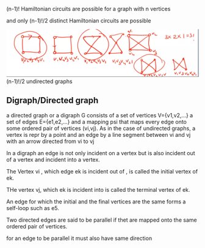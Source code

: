 (n-1)! Hamiltonian circuits are possible for a graph with n vertices

and only (n-1)!/2 distinct Hamiltonian circuits are possible

![HamiltonianDIstinct](./img/HamiltonianDIstinct.png)
(n-1)!/2 undirected graphs

## Digraph/Directed graph

a directed graph or a digraph G consists of a set of vertices V={v1,v2,...} a set of edges E={e1,e2,...} and a mapping psi that maps every edge onto some ordered pair of vertices (vi,vj). As in the case of undirected graphs, a  vertex is repr by a point and an edge by a line segment between vi and vj with an arrow directed from vi to vj

In a digraph an edge is not only incident on a vertex but is also incident out of a vertex and incident into a vertex. 

The Vertex vi , which edge ek is incident out of , is called the initial vertex of ek.

THe vertex vj, which ek is incident into is called the terminal vertex of ek. 

An edge for which the initial and the final vertices are the same forms a self-loop such as e5.

Two directed edges are said to be parallel if thet are mapped onto the same ordered pair of vertices.

for an edge to be parallel it must also have same direction

